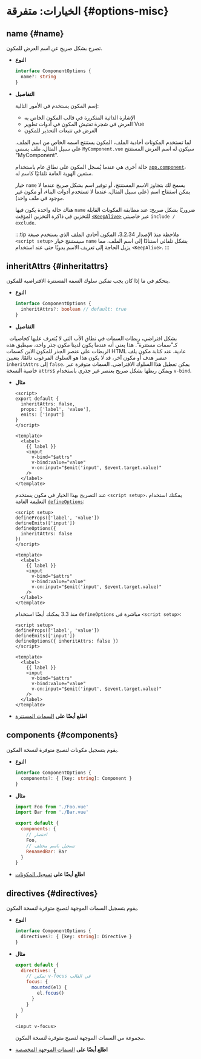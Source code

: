 # الخيارات: متفرقة {#options-misc}

## name {#name}

تصرح بشكل صريح عن اسم العرض للمكون.

- **النوع**

  ```ts
  interface ComponentOptions {
    name?: string
  }
  ```

- **التفاصيل**

  إسم المكون يستخدم في الأمور التالية:

  - الإشارة الذاتية المتكررة في قالب المكون الخاص به
  - العرض في شجرة تفتيش المكون في أدوات تطوير Vue
  - العرض في تتبعات التحذير للمكون

  لما تستخدم المكونات أحادية الملف، المكون يستنتج اسمه الخاص من اسم الملف. على سبيل المثال، ملف يسمى `MyComponent.vue` سيكون له اسم العرض المستنتج "MyComponent".

  حالة أخرى هي عندما يُسجل المكون على نطاق عام باستخدام [`app.component`](/api/application#app-component)، ستعين الهوية العامة تلقائيًا كاسم له.

  خيار `name` يسمح لك بتجاوز الاسم المستنتج، أو توفير اسم بشكل صريح عندما لا يمكن استنتاج اسم (على سبيل المثال، عندما لا تستخدم أدوات البناء، أو مكون غير موجود في ملف واحد).

  هناك حالة واحدة يكون فيها `name` ضروريًا بشكل صريح: عند مطابقة المكونات القابلة للتخزين في ذاكرة التخزين المؤقت [`<KeepAlive>`](/guide/built-ins/keep-alive) عبر خاصيتي `include / exclude`.

  :::tip ملاحظة
  منذ الإصدار 3.2.34، المكون أحادي الملف الذي يستخدم صيغة `<script setup>` سيستنتج خيار `name` بشكل تلقائي استنادًا إلى اسم الملف، مما يزيل الحاجة إلى تعريف الاسم يدويًا حتى عند استخدام `<KeepAlive>`.
  :::

## inheritAttrs {#inheritattrs}

يتحكم في ما إذا كان يجب تمكين سلوك السمة المستترة الافتراضية للمكون.

- **النوع**

  ```ts
  interface ComponentOptions {
    inheritAttrs?: boolean // default: true
  }
  ```

- **التفاصيل**

  بشكل افتراضي، ربطات السمات في نطاق الأب التي لا يُتعرف عليها كخاصيات كـ"سمات مستترة". هذا يعني أنه عندما يكون لدينا مكون جذر واحد، سيطبق هذه الربطات على عنصر الجذر للمكون الابن كسمات HTML عادية. عند كتابة مكون يلف عنصر هدف أو مكون آخر، قد لا يكون هذا هو السلوك المرغوب دائمًا. بتعيين `inheritAttrs` إلى `false`، يمكن تعطيل هذا السلوك الافتراضي. السمات متوفرة عبر خاصية النسخة `attrs$` ويمكن ربطها بشكل صريح بعنصر غير جذري باستخدام `v-bind`.

- **مثال**

  <div class="options-api">

  ```vue
  <script>
  export default {
    inheritAttrs: false,
    props: ['label', 'value'],
    emits: ['input']
  }
  </script>

  <template>
    <label>
      {{ label }}
      <input
        v-bind="$attrs"
        v-bind:value="value"
        v-on:input="$emit('input', $event.target.value)"
      />
    </label>
  </template>
  ```

  </div>
  <div class="composition-api">

  عند التصريح بهذا الخيار في مكون يستخدم `<script setup>`، يمكنك استخدام التعليمة العامة [`defineOptions`](/api/sfc-script-setup#defineoptions):

  ```vue
  <script setup>
  defineProps(['label', 'value'])
  defineEmits(['input'])
  defineOptions({
    inheritAttrs: false
  })
  </script>

  <template>
    <label>
      {{ label }}
      <input
        v-bind="$attrs"
        v-bind:value="value"
        v-on:input="$emit('input', $event.target.value)"
      />
    </label>
  </template>
  ```

  منذ 3.3 يمكنك أيضًا استخدام `defineOptions` مباشرة في `<script setup>`:

  ```vue
  <script setup>
  defineProps(['label', 'value'])
  defineEmits(['input'])
  defineOptions({ inheritAttrs: false })
  </script>

  <template>
    <label>
      {{ label }}
      <input
        v-bind="$attrs"
        v-bind:value="value"
        v-on:input="$emit('input', $event.target.value)"
      />
    </label>
  </template>
  ```

  </div>

- **اطلع أيضًا على** [السمات المستترة](/guide/components/attrs)

## components {#components}

يقوم بتسجيل مكونات لتصبح متوفرة لنسخة المكون.

- **النوع**

  ```ts
  interface ComponentOptions {
    components?: { [key: string]: Component }
  }
  ```

- **مثال**

  ```js
  import Foo from './Foo.vue'
  import Bar from './Bar.vue'

  export default {
    components: {
      // اختصار
      Foo,
      // تسجيل باسم مختلف
      RenamedBar: Bar
    }
  }
  ```

- **اطلع أيضًا على** [تسجيل المكونات](/guide/components/registration)

## directives {#directives}

يقوم بتسجيل السمات الموجهة لتصبح متوفرة لنسخة المكون.

- **النوع**

  ```ts
  interface ComponentOptions {
    directives?: { [key: string]: Directive }
  }
  ```

- **مثال**

  ```js
  export default {
    directives: {
      // تمكين v-focus في القالب
      focus: {
        mounted(el) {
          el.focus()
        }
      }
    }
  }
  ```

  ```vue-html
  <input v-focus>
  ```

  مجموعة من السمات الموجهة لتصبح متوفرة لنسخة المكون.

- **اطلع أيضًا على** [السمات الموجهة المخصصة](/guide/reusability/custom-directives)
